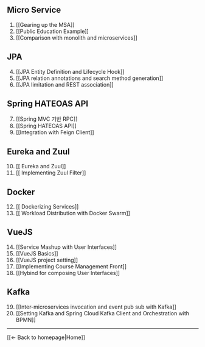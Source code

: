 

Micro Service
------
1. [[Gearing up the MSA]]
1. [[Public Education Example]]
1. [[Comparison with monolith and microservices]]

JPA
------
4. [[JPA Entity Definition and Lifecycle Hook]]
4. [[JPA relation annotations and search method generation]]
4. [[JPA limitation and REST association]]

Spring HATEOAS API
----
7. [[Spring MVC 기반 RPC]]
7. [[Spring HATEOAS API]]
7. [[Integration with Feign Client]]

Eureka and Zuul
------
10. [[ Eureka and Zuul]]
10. [[ Implementing Zuul Filter]]

Docker
-----
12. [[ Dockerizing Services]]
12. [[ Workload Distribution with Docker Swarm]]

VueJS
------
14. [[Service Mashup with User Interfaces]]
14. [[VueJS Basics]]
14. [[VueJS project setting]]
14. [[Implementing Course Management Front]]
14. [[Hybind for composing User Interfaces]]

Kafka
------
19. [[Inter-microservices invocation and event pub sub with Kafka]]
20. [[Setting Kafka and Spring Cloud Kafka Client and Orchestration with BPMN]]
------
[[← Back to homepage|Home]]